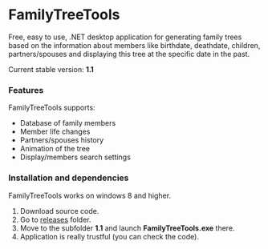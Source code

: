 # FamilyTreeTools
Free, easy to use, .NET desktop application for generating family trees based on the information about members like birthdate, deathdate, children, partners/spouses and displaying this tree at the specific date in the past.

Current stable version: **1.1**

### Features
FamilyTreeTools supports:
* Database of family members
* Member life changes
* Partners/spouses history
* Animation of the tree
* Display/members search settings

### Installation and dependencies
FamilyTreeTools works on windows 8 and higher.
1) Download source code.
2) Go to [releases](https://github.com/oplaner4/FamilyTreeTools/tree/master/Releases/) folder.
3) Move to the subfolder **1.1** and launch **FamilyTreeTools.exe** there.
4) Application is really trustful (you can check the code).
